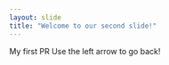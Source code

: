 ```yaml
---
layout: slide
title: "Welcome to our second slide!"
---
```

My first PR
Use the left arrow to go back!
